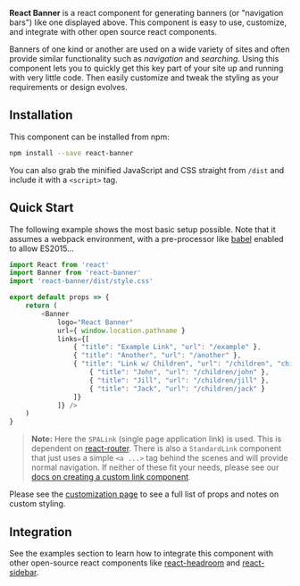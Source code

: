 **React Banner** is a react component for generating banners (or "navigation bars") like one displayed above. This component is easy to use, customize, and integrate with other open source react components. 

Banners of one kind or another are used on a wide variety of sites and often provide similar functionality such as _navigation_ and _searching_. Using this component lets you to quickly get this key part of your site up and running with very little code. Then easily customize and tweak the styling as your requirements or design evolves.


## Installation

This component can be installed from npm:

```bash
npm install --save react-banner
```

You can also grab the minified JavaScript and CSS straight from `/dist` and include it with a `<script>` tag.


## Quick Start

The following example shows the most basic setup possible. Note that it assumes a webpack environment, with a pre-processor like [babel][1] enabled to allow ES2015...

```javascript
import React from 'react'
import Banner from 'react-banner'
import 'react-banner/dist/style.css'

export default props => {
    return (
        <Banner
            logo="React Banner"
            url={ window.location.pathname }
            links={[
                { "title": "Example Link", "url": "/example" },
                { "title": "Another", "url": "/another" },
                { "title": "Link w/ Children", "url": "/children", "children": [
                    { "title": "John", "url": "/children/john" },
                    { "title": "Jill", "url": "/children/jill" },
                    { "title": "Jack", "url": "/children/jack" }
                ]}
            ]} />
    )
}
```

> **Note:** Here the `SPALink` (single page application link) is used. This is dependent on [react-router][4]. There is also a `StandardLink` component that just uses a simple `<a ...>` tag behind the scenes and will provide normal navigation. If neither of these fit your needs, please see our [docs on creating a custom link component][5].

Please see the [customization page][5] to see a full list of props and notes on custom styling.


## Integration

See the examples section to learn how to integrate this component with other open-source react components like [react-headroom][2] and [react-sidebar][3].


[1]: https://babeljs.io/
[2]: https://skipjack.github.io/react-banner/examples/headroom
[3]: https://skipjack.github.io/react-banner/examples/sidebar
[4]: https://github.com/ReactTraining/react-router
[5]: https://skipjack.github.io/react-banner/customization